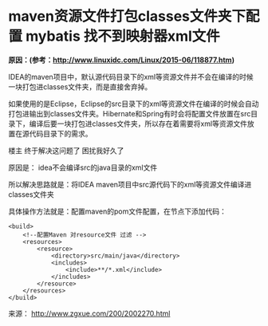 # maven资源文件打包classes文件夹下配置 mybatis 找不到映射器xml文件

**原因：(参考：http://www.linuxidc.com/Linux/2015-06/118877.htm)**

IDEA的maven项目中，默认源代码目录下的xml等资源文件并不会在编译的时候一块打包进classes文件夹，而是直接舍弃掉。

如果使用的是Eclipse，Eclipse的src目录下的xml等资源文件在编译的时候会自动打包进输出到classes文件夹。Hibernate和Spring有时会将配置文件放置在src目录下，编译后要一块打包进classes文件夹，所以存在着需要将xml等资源文件放置在源代码目录下的需求。 

楼主 终于解决这问题了  困扰我好久了

原因是： idea不会编译src的java目录的xml文件

所以解决思路就是：将IDEA maven项目中src源代码下的xml等资源文件编译进classes文件夹

具体操作方法就是：配置maven的pom文件配置，在<build>节点下添加<resources>代码：

```
<build>
    <!--配置Maven 对resource文件 过滤 -->
    <resources>
        <resource>
            <directory>src/main/java</directory>
            <includes>
                <include>**/*.xml</include>
            </includes>
        </resource>
    </resources>
</build>
```

来源： <http://www.zgxue.com/200/2002270.html>
